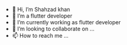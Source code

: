 - 👋 Hi, I’m Shahzad khan
- 👀 I’m a flutter developer
- 🌱 I’m currently working as flutter developer
- 💞️ I’m looking to collaborate on ...
- 📫 How to reach me ...

<!---
shahzadkhan30/shahzadkhan30 is a ✨ special ✨ repository because its `README.md` (this file) appears on your GitHub profile.
You can click the Preview link to take a look at your changes.
--->
